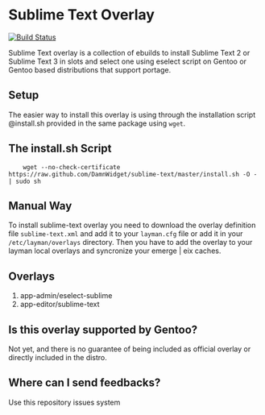 Sublime Text Overlay
====================

[![Build Status](https://travis-ci.org/DamnWidget/sublime-text.png)](https://travis-ci.org/DamnWidget/sublime-text)

Sublime Text overlay is a collection of ebuilds to install Sublime Text 2 or Sublime Text 3 in slots and select one using eselect script on Gentoo or Gentoo based distributions that support portage.


Setup
-----

The easier way to install this overlay is using through the installation script @install.sh provided in the same package using `wget`.


The install.sh Script
---------------------

		wget --no-check-certificate https://raw.github.com/DamnWidget/sublime-text/master/install.sh -O - | sudo sh


Manual Way
----------

To install sublime-text overlay you need to download the overlay definition file `sublime-text.xml` and add it to your `layman.cfg` file or add it in your `/etc/layman/overlays` directory. Then you have to add the overlay to your layman local overlays and syncronize your emerge | eix caches.


Overlays
--------

1. app-admin/eselect-sublime
2. app-editor/sublime-text


Is this overlay supported by Gentoo?
------------------------------------

Not yet, and there is no guarantee of being included as official overlay or directly included in the distro.


Where can I send feedbacks?
----------------------------

Use this repository issues system
